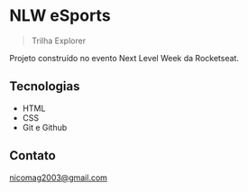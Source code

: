 # NLW eSports 

>Trilha Explorer

Projeto construído no evento Next Level Week da Rocketseat.

## Tecnologias

- HTML
- CSS
- Git e Github

## Contato

nicomag2003@gmail.com